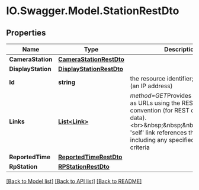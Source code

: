 # IO.Swagger.Model.StationRestDto
## Properties

Name | Type | Description | Notes
------------ | ------------- | ------------- | -------------
**CameraStation** | [**CameraStationRestDto**](CameraStationRestDto.md) |  | [optional] 
**DisplayStation** | [**DisplayStationRestDto**](DisplayStationRestDto.md) |  | [optional] 
**Id** | **string** | the resource identifier; the station id (an IP address) | [optional] 
**Links** | [**List&lt;Link&gt;**](Link.md) | *method&#x3D;GET*Provides link relations as URLs using the REST &#x27;hateoas&#x27; convention (for REST delivered data).&lt;br&gt;&amp;nbsp;&amp;nbsp;&amp;nbsp;&amp;nbsp;The &#x27;self&#x27; link references this rest object, including any specified query criteria | 
**ReportedTime** | [**ReportedTimeRestDto**](ReportedTimeRestDto.md) |  | 
**RpStation** | [**RPStationRestDto**](RPStationRestDto.md) |  | [optional] 

[[Back to Model list]](../README.md#documentation-for-models) [[Back to API list]](../README.md#documentation-for-api-endpoints) [[Back to README]](../README.md)

